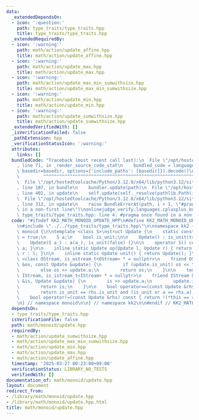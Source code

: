 ```yaml
---
data:
  _extendedDependsOn:
  - icon: ':question:'
    path: type_traits/type_traits.hpp
    title: type_traits/type_traits.hpp
  _extendedRequiredBy:
  - icon: ':warning:'
    path: math/action/update_affine.hpp
    title: math/action/update_affine.hpp
  - icon: ':warning:'
    path: math/action/update_max.hpp
    title: math/action/update_max.hpp
  - icon: ':warning:'
    path: math/action/update_max_min_sumwithsize.hpp
    title: math/action/update_max_min_sumwithsize.hpp
  - icon: ':warning:'
    path: math/action/update_min.hpp
    title: math/action/update_min.hpp
  - icon: ':warning:'
    path: math/action/update_sumwithsize.hpp
    title: math/action/update_sumwithsize.hpp
  _extendedVerifiedWith: []
  _isVerificationFailed: false
  _pathExtension: hpp
  _verificationStatusIcon: ':warning:'
  attributes:
    links: []
  bundledCode: "Traceback (most recent call last):\n  File \"/opt/hostedtoolcache/Python/3.12.0/x64/lib/python3.12/site-packages/onlinejudge_verify/documentation/build.py\"\
    , line 71, in _render_source_code_stat\n    bundled_code = language.bundle(stat.path,\
    \ basedir=basedir, options={'include_paths': [basedir]}).decode()\n          \
    \         ^^^^^^^^^^^^^^^^^^^^^^^^^^^^^^^^^^^^^^^^^^^^^^^^^^^^^^^^^^^^^^^^^^^^^^^^^^^^^^^^^\n\
    \  File \"/opt/hostedtoolcache/Python/3.12.0/x64/lib/python3.12/site-packages/onlinejudge_verify/languages/cplusplus.py\"\
    , line 187, in bundle\n    bundler.update(path)\n  File \"/opt/hostedtoolcache/Python/3.12.0/x64/lib/python3.12/site-packages/onlinejudge_verify/languages/cplusplus_bundle.py\"\
    , line 401, in update\n    self.update(self._resolve(pathlib.Path(included), included_from=path))\n\
    \  File \"/opt/hostedtoolcache/Python/3.12.0/x64/lib/python3.12/site-packages/onlinejudge_verify/languages/cplusplus_bundle.py\"\
    , line 312, in update\n    raise BundleErrorAt(path, i + 1, \"#pragma once found\
    \ in a non-first line\")\nonlinejudge_verify.languages.cplusplus_bundle.BundleErrorAt:\
    \ type_traits/type_traits.hpp: line 4: #pragma once found in a non-first line\n"
  code: "#ifndef KK2_MATH_MONOID_UPDATE_HPP\n#define KK2_MATH_MONOID_UPDATE_HPP 1\n\
    \n#include \"../../type_traits/type_traits.hpp\"\n\nnamespace kk2 {\n\nnamespace\
    \ monoid {\n\ntemplate <class S>\nstruct Update {\n    static constexpr bool commutative\
    \ = true;\n    S a;\n    bool is_unit;\n\n    Update() : is_unit(true) {}\n\n\
    \    Update(S a_) : a(a_), is_unit(false) {}\n\n    operator S() const { return\
    \ a; }\n\n    inline static Update op(Update l, Update r) { return l.is_unit ?\
    \ r : l; }\n\n    inline static Update unit() { return Update(); }\n\n    template\
    \ <class OStream, is_ostream_t<OStream> * = nullptr>\n    friend OStream &operator<<(OStream\
    \ &os, const Update &update) {\n        if (update.is_unit) os << \"unit\";\n\
    \        else os << update.a;\n        return os;\n    }\n\n    template <class\
    \ IStream, is_istream_t<IStream> * = nullptr>\n    friend IStream &operator>>(IStream\
    \ &is, Update &update) {\n        is >> update.a;\n        update.is_unit = false;\n\
    \        return is;\n    }\n\n    bool operator==(const Update &rhs) const {\n\
    \        return is_unit == rhs.is_unit and (is_unit or a == rhs.a);\n    }\n\n\
    \    bool operator!=(const Update &rhs) const { return !(*this == rhs); }\n};\n\
    \n} // namespace monoid\n\n} // namespace kk2\n\n#endif // KK2_MATH_MONOID_UPDATE_HPP\n"
  dependsOn:
  - type_traits/type_traits.hpp
  isVerificationFile: false
  path: math/monoid/update.hpp
  requiredBy:
  - math/action/update_sumwithsize.hpp
  - math/action/update_max_min_sumwithsize.hpp
  - math/action/update_min.hpp
  - math/action/update_max.hpp
  - math/action/update_affine.hpp
  timestamp: '2025-03-27 00:23:00+09:00'
  verificationStatus: LIBRARY_NO_TESTS
  verifiedWith: []
documentation_of: math/monoid/update.hpp
layout: document
redirect_from:
- /library/math/monoid/update.hpp
- /library/math/monoid/update.hpp.html
title: math/monoid/update.hpp
---
```

